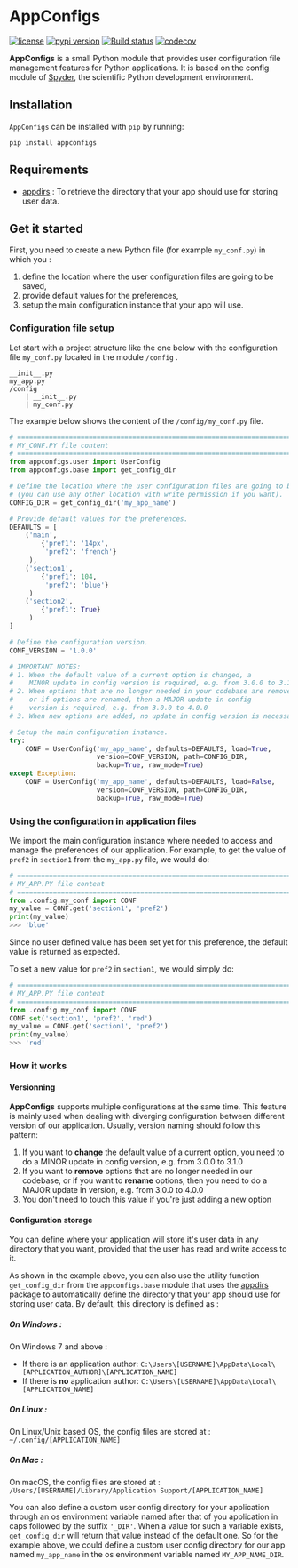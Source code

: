 # AppConfigs
[![license](https://img.shields.io/pypi/l/appconfigs.svg)](./LICENSE)
[![pypi version](https://img.shields.io/pypi/v/appconfigs.svg)](https://pypi.org/project/appconfigs/)
[![Build status](https://ci.appveyor.com/api/projects/status/d5vg8c704m1el8pc/branch/master?svg=true)](https://ci.appveyor.com/project/jnsebgosselin/appconfigs/branch/master)
[![codecov](https://codecov.io/gh/jnsebgosselin/appconfigs/branch/master/graph/badge.svg)](https://codecov.io/gh/jnsebgosselin/appconfigs)

**AppConfigs** is a small Python module that provides user configuration file management features for Python applications. It is based on the config module of [Spyder](https://www.spyder-ide.org/), the scientific Python development environment.

## Installation

`AppConfigs` can be installed with `pip` by running:

```commandlines
pip install appconfigs
```

## Requirements

- [appdirs](https://github.com/ActiveState/appdirs) : To retrieve the directory that your app should use for storing user data.

## Get it started

First, you need to create a new Python file (for example `my_conf.py`) in which you :

1. define the location where the user configuration files are going to be saved, 
2. provide default values for the preferences,
3. setup the main configuration instance that your app will use.

### Configuration file setup

Let start with a project structure like the one below with the configuration file `my_conf.py` located 
in the module `/config` .

```
__init__.py
my_app.py
/config
    | __init__.py
    | my_conf.py
```

The example below shows the content of the `/config/my_conf.py` file. 

```python
# =============================================================================
# MY_CONF.PY file content
# =============================================================================
from appconfigs.user import UserConfig
from appconfigs.base import get_config_dir

# Define the location where the user configuration files are going to be saved
# (you can use any other location with write permission if you want).
CONFIG_DIR = get_config_dir('my_app_name')

# Provide default values for the preferences.
DEFAULTS = [
    ('main',
        {'pref1': '14px',
         'pref2': 'french'}
     ),
    ('section1',
        {'pref1': 104,
         'pref2': 'blue'}
     )
    ('section2',
        {'pref1': True}
     )
]

# Define the configuration version.
CONF_VERSION = '1.0.0'

# IMPORTANT NOTES:
# 1. When the default value of a current option is changed, a
#    MINOR update in config version is required, e.g. from 3.0.0 to 3.1.0
# 2. When options that are no longer needed in your codebase are removed,
#    or if options are renamed, then a MAJOR update in config
#    version is required, e.g. from 3.0.0 to 4.0.0
# 3. When new options are added, no update in config version is necessary

# Setup the main configuration instance.
try:
    CONF = UserConfig('my_app_name', defaults=DEFAULTS, load=True,
                      version=CONF_VERSION, path=CONFIG_DIR,
                      backup=True, raw_mode=True)
except Exception:
    CONF = UserConfig('my_app_name', defaults=DEFAULTS, load=False,
                      version=CONF_VERSION, path=CONFIG_DIR,
                      backup=True, raw_mode=True)

```
### Using the configuration in application files

We import the main configuration instance where needed to access and
manage the preferences of our application. For example, to get the value
of `pref2` in `section1` from the `my_app.py` file, we would do:

```python
# =============================================================================
# MY_APP.PY file content
# =============================================================================
from .config.my_conf import CONF
my_value = CONF.get('section1', 'pref2')
print(my_value)
>>> 'blue'
```
Since no user defined value has been set yet for this preference,
the default value is returned as expected.

To set a new value for `pref2` in `section1`, we would simply do:
```python
# =============================================================================
# MY_APP.PY file content
# =============================================================================
from .config.my_conf import CONF
CONF.set('section1', 'pref2', 'red')
my_value = CONF.get('section1', 'pref2')
print(my_value)
>>> 'red'
```
### How it works

#### Versionning

**AppConfigs** supports multiple configurations at the same time. This feature is mainly used when dealing
with diverging configuration between different version of our application. Usually, version naming should follow this pattern:

1. If you want to **change** the default value of a current option, you need to
   do a MINOR update in config version, e.g. from 3.0.0 to 3.1.0
2. If you want to **remove** options that are no longer needed in our codebase,
   or if you want to **rename** options, then you need to do a MAJOR update in
   version, e.g. from 3.0.0 to 4.0.0
3. You don't need to touch this value if you're just adding a new option

#### Configuration storage

You can define where your application will store it's user data in any directory that you want, provided that the user has read and write access to it.

As shown in the example above, you can also use the utility function `get_config_dir` from the `appconfigs.base` module that uses the [appdirs](https://github.com/ActiveState/appdirs) package to automatically define the directory that your app should use for storing user data. By default, this directory is defined as :

##### On Windows :
On Windows 7 and above : 

- If there is an application author: `C:\Users\[USERNAME]\AppData\Local\[APPLICATION_AUTHOR]\[APPLICATION_NAME]`
- If there is **no** application author: `C:\Users\[USERNAME]\AppData\Local\[APPLICATION_NAME]`

##### On Linux :
On Linux/Unix based OS, the config files are stored at : `~/.config/[APPLICATION_NAME]`

##### On Mac :
On macOS, the config files are stored at : `/Users/[USERNAME]/Library/Application Support/[APPLICATION_NAME]`

You can also define a custom user config directory for your application through an os environment variable named after that of you application in caps followed by the suffix `'_DIR'`. When a value for such a variable exists, `get_config_dir` will return that value instead of the default one. So for the example above, we could define a custom user config directory for our app named `my_app_name` in the os environment variable named `MY_APP_NAME_DIR`.

